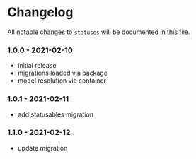 # Changelog

All notable changes to `statuses` will be documented in this file.

### 1.0.0 - 2021-02-10

- initial release
- migrations loaded via package
- model resolution via container

### 1.0.1 - 2021-02-11

- add statusables migration

### 1.1.0 - 2021-02-12

- update migration
